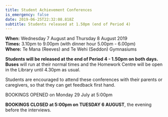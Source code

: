 ```yaml
---
title: Student Achievement Conferences
is_emergency: false
date: 2019-06-25T22:32:08.818Z
subtitle: Students released at 1.50pm (end of Period 4)
---
```

**When:** Wednesday 7 August and Thursday 8 August 2019  
**Times:** 3.10pm to 9.00pm (with dinner hour 5.00pm - 6.00pm)  
**Where:** Te Mana (Reeves) and Te Wehi (Seddon) Gymnasiums

**Students will be released at the end of Period 4 - 1.50pm on both days.**  
**Buses** will run at their normal times and the Homework Centre will be open in the Library until 4.30pm as usual.

Students are encouraged to attend these conferences with their parents or caregivers, so that they can get feedback first hand.  

BOOKINGS OPENED on Monday 29 July at 5:00pm

**BOOKINGS CLOSED at 5:00pm on TUESDAY 6 AUGUST**, the evening before the interviews.
